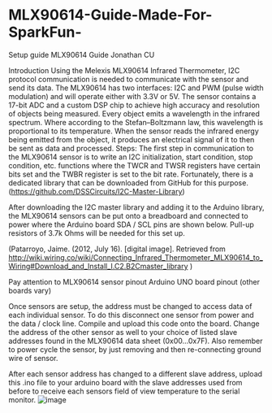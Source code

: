 # MLX90614-Guide-Made-For-SparkFun-
Setup guide
MLX90614 Guide
Jonathan
CU 

Introduction 
Using the Melexis MLX90614 Infrared Thermometer, I2C protocol communication is needed to communicate with the sensor and send its data. The MLX90614 has two interfaces: I2C and PWM (pulse width modulation) and will operate either with 3.3V or 5V. The sensor contains a 17-bit ADC and a custom DSP chip to achieve high accuracy and resolution of objects being measured. Every object emits a wavelength in the infrared spectrum. Where according to the Stefan–Boltzmann law, this wavelength is proportional to its temperature. When the sensor reads the infrared energy being emitted from the object, it produces an electrical signal of it to then be sent as data and processed.
Steps:
The first step in communication to the MLX90614 sensor is to write an I2C initialization, start condition, stop condition, etc. functions where the TWCR and TWSR registers have certain bits set and the TWBR register is set to the bit rate. Fortunately, there is a dedicated library that can be downloaded from GitHub for this purpose. (https://github.com/DSSCircuits/I2C-Master-Library)

After downloading the I2C master library and adding it to the Arduino library, the MLX90614 sensors can be put onto a breadboard and connected to power where the Arduino board SDA / SCL pins are shown below. Pull-up resistors of 3.7k Ohms will be needed for this set up.
 
(Patarroyo, Jaime. (2012, July 16). [digital image]. Retrieved from http://wiki.wiring.co/wiki/Connecting_Infrared_Thermometer_MLX90614_to_Wiring#Download_and_Install_I.C2.B2Cmaster_library )
            
Pay attention to MLX90614 sensor pinout		Arduino UNO board pinout (other boards vary)


Once sensors are setup, the address must be changed to access data of each individual sensor. To do this disconnect one sensor from power and the data / clock line. Compile and upload this code onto the board. Change the address of the other sensor as well to your choice of listed slave addresses found in the MLX90614 data sheet (0x00…0x7F). Also remember to power cycle the sensor, by just removing and then re-connecting ground wire of sensor.

After each sensor address has changed to a different slave address, upload this .ino file to your arduino board with the slave addresses used from before to receive each sensors field of view temperature to the serial monitor.
![image](https://user-images.githubusercontent.com/50503074/109747054-b448a200-7b93-11eb-8222-379b52d93d8a.png)
